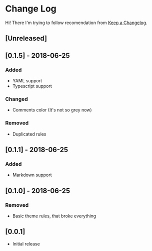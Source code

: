 # Change Log
Hi!
There I'm trying to follow recomendation from [Keep a Changelog](http://keepachangelog.com/).

## [Unreleased]

## [0.1.5] - 2018-06-25
### Added
- YAML support
- Typescript support
### Changed
- Comments color (It's not so grey now)
### Removed
- Duplicated rules

## [0.1.1] - 2018-06-25
### Added
- Markdown support

## [0.1.0]  - 2018-06-25
### Removed
- Basic theme rules, that broke everything

## [0.0.1]
- Initial release
